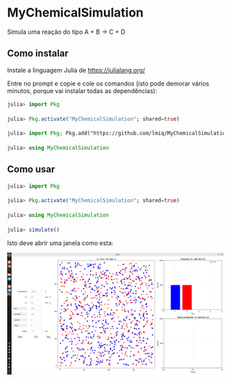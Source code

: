 # MyChemicalSimulation

Simula uma reação do tipo A + B -> C + D

## Como instalar

Instale a linguagem Julia de https://julialang.org/

Entre no prompt e copie e cole os comandos (isto pode demorar vários minutos,
porque vai instalar todas as dependências):

```julia
julia> import Pkg

julia> Pkg.activate("MyChemicalSimulation"; shared=true)

julia> import Pkg; Pkg.add("https://github.com/lmiq/MyChemicalSimulation.jl")

julia> using MyChemicalSimulation
```

## Como usar

```julia
julia> import Pkg

julia> Pkg.activate("MyChemicalSimulation"; shared=true)

julia> using MyChemicalSimulation

julia> simulate()
```

Isto deve abrir uma janela como esta:

![image](./docs/simulate.png)
